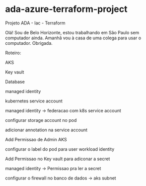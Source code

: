 # ada-azure-terraform-project
Projeto ADA - Iac - Terraform

Olá!  Sou de Belo Horizonte, estou trabalhando em São Paulo sem computador ainda. Amanhã vou à casa de uma colega para usar o computador. 
Obrigada.

Roteiro:

AKS

Key vault

Database

managed identity

kubernetes service account

managed identity -> federacao com k8s service account

configurar storage account no pod

adicionar annotation na service account

Add Permissao de Admin AKS

configurar o label do pod para user workload identity

Add Permissao no Key vault para adiconar a secret

managed identity -> Permissao pra ler a secret

configurar o firewall no banco de dados -> aks subnet
